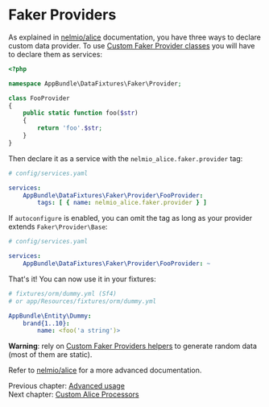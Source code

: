 # Faker Providers

As explained in [nelmio/alice](https://github.com/nelmio/alice#custom-faker-data-providers) documentation, you have
three ways to declare custom data provider. To use [Custom Faker Provider classes][1]
you will have to declare them as services:

```php
<?php

namespace AppBundle\DataFixtures\Faker\Provider;

class FooProvider
{
    public static function foo($str)
    {
        return 'foo'.$str;
    }
}
```

Then declare it as a service with the `nelmio_alice.faker.provider` tag:

```yaml
# config/services.yaml

services:
    AppBundle\DataFixtures\Faker\Provider\FooProvider:
        tags: [ { name: nelmio_alice.faker.provider } ]
```

If `autoconfigure` is enabled, you can omit the tag as long as your provider extends `Faker\Provider\Base`:

```yaml
# config/services.yaml

services:
    AppBundle\DataFixtures\Faker\Provider\FooProvider: ~
```

That's it! You can now use it in your fixtures:

```yaml
# fixtures/orm/dummy.yml (Sf4)
# or app/Resources/fixtures/orm/dummy.yml

AppBundle\Entity\Dummy:
    brand{1..10}:
        name: <foo('a string')>
```

**Warning**: rely on [Custom Faker Providers helpers][2] to generate random data (most of them are static).

Refer to [nelmio/alice](https://github.com/nelmio/alice#custom-faker-data-providers) for a more advanced documentation.


Previous chapter: [Advanced usage](advanced-usage.md)<br />
Next chapter: [Custom Alice Processors](alice-processors.md)

[1]: https://github.com/nelmio/alice/blob/2.x/doc/customizing-data-generation.md#add-a-custom-faker-provider-class
[2]: https://github.com/fzaninotto/Faker/blob/master/src/Faker/Provider/Base.php
